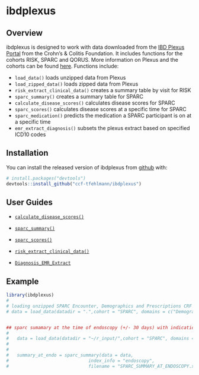 
<!-- README.md is generated from README.Rmd. Please edit that file -->

# ibdplexus

<!-- badges: start -->
<!-- badges: end -->

## Overview

ibdplexus is designed to work with data downloaded from the [IBD Plexus
Portal](https://ibdplexus.org) from the Crohn’s & Colitis Foundation. It
includes functions for the cohorts RISK, SPARC and QORUS. More
information on Plexus and the cohorts can be found
[here](https://www.crohnscolitisfoundation.org/research/current-research-initiatives/ibd-plexus).
Functions include:

-   `load_data()` loads unzipped data from Plexus
-   `load_zipped_data()` loads zipped data from Plexus
-   `risk_extract_clinical_data()` creates a summary table by visit for
    RISK
-   `sparc_summary()` creates a summary table for SPARC
-   `calculate_disease_scores()` calculates disease scores for SPARC
-   `sparc_scores()` calculates disease scores at a specific time for
    SPARC
-   `sparc_medication()` predicts the medication a SPARC participant is
    on at a specific time
-   `emr_extract_diagnosis()` subsets the plexus extract based on
    specified ICD10 codes

## Installation

You can install the released version of ibdplexus from
[github](https://github.com/ccf-tfehlmann/ibdplexus) with:

``` r
# install.packages("devtools")
devtools::install_github("ccf-tfehlmann/ibdplexus")
```

## User Guides

-   <a href="https://github.com/ccf-tfehlmann/ibdplexus/blob/master/userguides/Calculating_Disease_Activity_Scores_for_SPARC.pdf">`calculate_disease_scores()`</a>

-   <a href="https://github.com/ccf-tfehlmann/ibdplexus/blob/master/userguides/SPARC_Summary_userguide_updated_102221.pdf">`sparc_summary()`</a>

-   <a href="https://github.com/ccf-tfehlmann/ibdplexus/blob/master/userguides/sparc_scores_at_index_userguide.pdf">`sparc_scores()`</a>

-   <a href="https://github.com/ccf-tfehlmann/ibdplexus/blob/master/userguides/RISK_Extract_Clinical_Data_User_Guide_v1.1.pdf">`risk_extract_clinical_data()`</a>

-   <a href="https://github.com/ccf-tfehlmann/ibdplexus/blob/79168cbffa523ab8da142d250133e70f625e00c7/userguides/Diagnosis_EMR_Extract.md">`Diagnosis_EMR_Extract`</a>

## Example

``` r
library(ibdplexus)
# 
# loading unzipped SPARC Encounter, Demographics and Prescriptions CRF data only ----
# data = load_data(datadir = ".",cohort = "SPARC", domains = c("Demographics", "Prescriptions", "Encounter"), data_type = "CRF")


## sparc sumamary at the time of endoscopy (+/- 30 days) with indication ----
#
#   data = load_data(datadir = "~/r_input/",cohort = "SPARC", domains = c("ALL"), data_type = "BOTH")
#
#
#   summary_at_endo = sparc_summary(data = data,
#                              index_info = "endoscopy",
#                              filename = "SPARC_SUMMARY_AT_ENDOSCOPY.xlsx")
```
